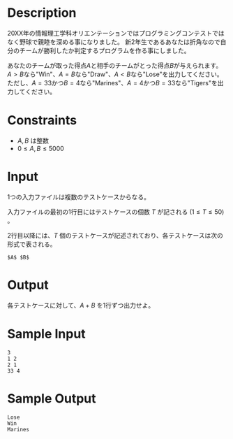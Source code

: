 # Description

20XX年の情報理工学科オリエンテーションではプログラミングコンテストではなく野球で親睦を深める事になりました。
新2年生であるあなたは折角なので自分のチームが勝利したか判定するプログラムを作る事にしました。

あなたのチームが取った得点$A$と相手のチームがとった得点$B$が与えられます。
$A>B$なら"Win"、$A=B$なら"Draw"、$A<B$なら"Lose"を出力してください。
ただし、$A=33$かつ$B=4$なら"Marines"、$A=4$かつ$B=33$なら"Tigers"を出力してください。


# Constraints

* $A, B$ は整数
* $0 \leq A, B \leq 5000$

# Input
1つの入力ファイルは複数のテストケースからなる。

入力ファイルの最初の1行目にはテストケースの個数 $T$ が記される $(1 \leq T \leq 50)$ 。

2行目以降には、$T$ 個のテストケースが記述されており、各テストケースは次の形式で表される。

```
$A$ $B$
```

# Output
各テストケースに対して、$A+B$ を1行ずつ出力せよ。

# Sample Input
```
3
1 2
2 1
33 4
```

# Sample Output
```
Lose
Win
Marines
```
